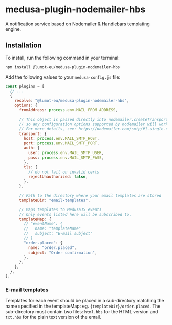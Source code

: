 # medusa-plugin-nodemailer-hbs

A notification service based on Nodemailer & Handlebars templating engine.

## Installation

To install, run the following command in your terminal:

```bash
npm install @lumot-eu/medusa-plugin-nodemailer-hbs
```

Add the following values to your `medusa-config.js` file:

```javascript
const plugins = [
  // ...
  {
    resolve: "@lumot-eu/medusa-plugin-nodemailer-hbs",
    options: {
      fromAddress: process.env.MAIL_FROM_ADDRESS,

      // This object is passed directly into nodemailer.createTransport(),
      // so any configuration options supported by nodemailer will work here.
      // For more details, see: https://nodemailer.com/smtp/#1-single-connection
      transport: {
        host: process.env.MAIL_SMTP_HOST,
        port: process.env.MAIL_SMTP_PORT,
        auth: {
          user: process.env.MAIL_SMTP_USER,
          pass: process.env.MAIL_SMTP_PASS,
        },
        tls: {
          // do not fail on invalid certs
          rejectUnauthorized: false,
        },
      },

      // Path to the directory where your email templates are stored
      templateDir: "email-templates",

      // Maps templates to MedusaJS events
      // Only events listed here will be subscribed to.
      templateMap: {
        // "eventName": {
        //   name: "templateName"
        //   subject: "E-mail subject"
        // }
        "order.placed": {
          name: "order.placed",
          subject: "Order confirmation",
        },
      },
    },
  },
];
```

### E-mail templates

Templates for each event should be placed in a sub-directory matching the name specified in the templateMap: eg. `{templateDir}/order.placed`. The sub-directory must contain two files: `html.hbs` for the HTML version and `txt.hbs` for the plain text version of the email.
